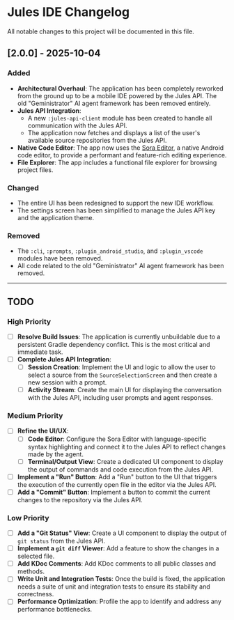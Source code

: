 # Jules IDE Changelog

All notable changes to this project will be documented in this file.

## [2.0.0] - 2025-10-04

### Added

-   **Architectural Overhaul**: The application has been completely reworked from the ground up to be a mobile IDE powered by the Jules API. The old "Geministrator" AI agent framework has been removed entirely.
-   **Jules API Integration**:
    -   A new `:jules-api-client` module has been created to handle all communication with the Jules API.
    -   The application now fetches and displays a list of the user's available source repositories from the Jules API.
-   **Native Code Editor**: The app now uses the [Sora Editor](https://github.com/Rosemoe/sora-editor), a native Android code editor, to provide a performant and feature-rich editing experience.
-   **File Explorer**: The app includes a functional file explorer for browsing project files.

### Changed

-   The entire UI has been redesigned to support the new IDE workflow.
-   The settings screen has been simplified to manage the Jules API key and the application theme.

### Removed

-   The `:cli`, `:prompts`, `:plugin_android_studio`, and `:plugin_vscode` modules have been removed.
-   All code related to the old "Geministrator" AI agent framework has been removed.

---

## TODO

### High Priority

-   [ ] **Resolve Build Issues**: The application is currently unbuildable due to a persistent Gradle dependency conflict. This is the most critical and immediate task.
-   [ ] **Complete Jules API Integration**:
    -   [ ] **Session Creation**: Implement the UI and logic to allow the user to select a source from the `SourceSelectionScreen` and then create a new session with a prompt.
    -   [ ] **Activity Stream**: Create the main UI for displaying the conversation with the Jules API, including user prompts and agent responses.

### Medium Priority

-   [ ] **Refine the UI/UX**:
    -   [ ] **Code Editor**: Configure the Sora Editor with language-specific syntax highlighting and connect it to the Jules API to reflect changes made by the agent.
    -   [ ] **Terminal/Output View**: Create a dedicated UI component to display the output of commands and code execution from the Jules API.
-   [ ] **Implement a "Run" Button**: Add a "Run" button to the UI that triggers the execution of the currently open file in the editor via the Jules API.
-   [ ] **Add a "Commit" Button**: Implement a button to commit the current changes to the repository via the Jules API.

### Low Priority

-   [ ] **Add a "Git Status" View**: Create a UI component to display the output of `git status` from the Jules API.
-   [ ] **Implement a `git diff` Viewer**: Add a feature to show the changes in a selected file.
-   [ ] **Add KDoc Comments**: Add KDoc comments to all public classes and methods.
-   [ ] **Write Unit and Integration Tests**: Once the build is fixed, the application needs a suite of unit and integration tests to ensure its stability and correctness.
-   [ ] **Performance Optimization**: Profile the app to identify and address any performance bottlenecks.